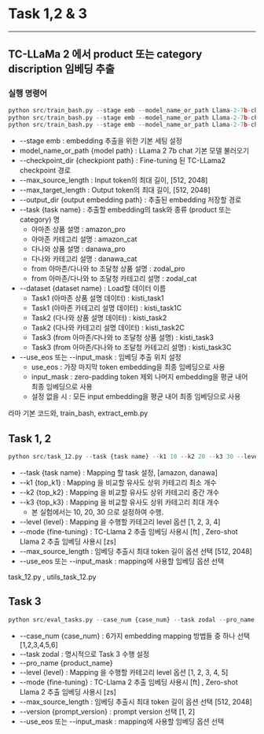 # Task 1,2 & 3

---

## TC-LLaMa 2 에서 product 또는 category discription 임베딩 추출

### 실행 명령어

```python
python src/train_bash.py --stage emb --model_name_or_path Llama-2-7b-chat-hf --do_predict --prompt_template llama2 --local_rank 0 --finetuning_type lora --checkpoint_dir checkpoints/checkpoint-38400 --per_device_eval_batch_size 8 --bf16 --predict_with_generate --lora_target q_proj,v_proj  --max_source_length 2048 --max_target_length 2048 --output_dir {output_save_path} --task {task_name} --dataset {dataset_name}
python src/train_bash.py --stage emb --model_name_or_path Llama-2-7b-chat-hf --do_predict --prompt_template llama2 --local_rank 0 --finetuning_type lora --checkpoint_dir checkpoints/checkpoint-38400 --per_device_eval_batch_size 8 --bf16 --predict_with_generate --lora_target q_proj,v_proj  --max_source_length 2048 --max_target_length 2048 --output_dir {output_save_path} --task {task_name} --dataset {dataset_name} --use_eos
python src/train_bash.py --stage emb --model_name_or_path Llama-2-7b-chat-hf --do_predict --prompt_template llama2 --local_rank 0 --finetuning_type lora --checkpoint_dir checkpoints/checkpoint-38400 --per_device_eval_batch_size 8 --bf16 --predict_with_generate --lora_target q_proj,v_proj  --max_source_length 2048 --max_target_length 2048 --output_dir {output_save_path} --task {task_name} --dataset {dataset_name} --input_mask
```

- --stage emb : embedding 추출을 위한 기본 세팅 설정
- model_name_or_path {model path} : LLama 2 7b chat 기본 모델 불러오기
- --checkpoint_dir {checkpiont path} : Fine-tuning 된 TC-LLama2 checkpoint 경로
- --max_source_length : Input token의 최대 길이, [512, 2048]
- --max_target_length : Output token의 최대 길이, [512, 2048]
- --output_dir {output embedding path} : 추출된 embedding 저장할 경로
- --task {task name} : 추출할 embedding의 task와 종류 (product 또는 category) 명
    - 아마존 상품 설명 : amazon_pro
    - 아마존 카테고리 설명 : amazon_cat
    - 다나와 상품 설명 : danawa_pro
    - 다나와 카테고리 설명 : danawa_cat
    - from 아마존/다나와 to 조달청 상품 설명 : zodal_pro
    - from 아마존/다나와 to 조달청 카테고리 설명 : zodal_cat
- --dataset {dataset name} : Load할 데이터 이름
    - Task1 (아마존 상품 설명 데이터) : kisti_task1
    - Task1 (아마존 카테고리 설명 데이터) : kisti_task1C
    - Task2 (다나와 상품 설명 데이터) : kisti_task2
    - Task2 (다나와 카테고리 설명 데이터) : kisti_task2C
    - Task3 (from 아마존/다나와 to 조달청 상품 설명) : kisti_task3
    - Task3 (from 아마존/다나와 to 조달청 카테고리 설명) : kisti_task3C
- --use_eos 또는 --input_mask : 임베딩 추출 위치 설정
    - use_eos : 가장 마지막 token embedding을 최종 임베딩으로 사용
    - input_mask : zero-padding token 제외 나머지 embedding을 평균 내어 최종 임베딩으로 사용
    - 설정 없을 시 : 모든 input embedding을 평균 내어 최종 임베딩으로 사용

라마 기본 코드와, train_bash, extract_emb.py

## Task 1, 2

```python
python src/task_12.py --task {task name} --k1 10 --k2 20 --k3 30 --level {level} --mode {fine-tuning} --max_source_length 512 --input_mask
```

- --task {task name} : Mapping 할 task 설정, [amazon, danawa]
- --k1 {top_k1} : Mapping 을 비교할 유사도 상위 카테고리 최소 개수
- --k2 {top_k2} : Mapping 을 비교할 유사도 상위 카테고리 중간 개수
- --k3 {top_k3} : Mapping 을 비교할 유사도 상위 카테고리 최대 개수
    - 본 실험에서는 10, 20, 30 으로 설정하여 수행.
- --level {level} : Mapping 을 수행할 카테고리 level 옵션 [1, 2, 3, 4]
- --mode {fine-tuning} : TC-Llama 2 추출 임베딩 사용시 [ft] , Zero-shot Llama 2 추출 임베딩 사용시 [zs]
- --max_source_length : 임베딩 추출시 최대 token 길이 옵션 선택 [512, 2048]
- --use_eos 또는 --input_mask : mapping에 사용할 임베딩 옵션 선택

task_12.py , utils_task_12.py

## Task 3

```python
python src/eval_tasks.py --case_num {case_num} --task zodal --pro_name {product_name} --level {level} --mode {fine-tuning} --max_source_length 512 --version {prompt_version} --input_mask
```

- --case_num {case_num} : 6가지 embedding mapping 방법들 중 하나 선택 [1,2,3,4,5,6]
- --task zodal : 명시적으로 Task 3 수행 설정
- --pro_name {product_name}
- --level {level} : Mapping 을 수행할 카테고리 level 옵션 [1, 2, 3, 4, 5]
- --mode {fine-tuning} :  TC-Llama 2 추출 임베딩 사용시 [ft] , Zero-shot Llama 2 추출 임베딩 사용시 [zs]
- --max_source_length : 임베딩 추출시 최대 token 길이 옵션 선택 [512, 2048]
- --version {prompt_version} : prompt version 선택 [1, 2]
- --use_eos 또는 --input_mask : mapping에 사용할 임베딩 옵션 선택